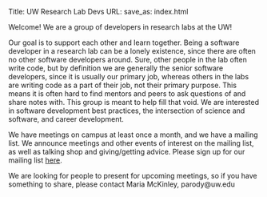 Title: UW Research Lab Devs
URL:
save_as: index.html

Welcome! We are a group of developers in research labs at the UW!

Our goal is to support each other and learn together. Being a software developer in a research lab can be a lonely existence, since there are often no other software developers around. Sure, other people in the lab often write code, but by definition we are generally the senior software developers, since it is usually our primary job, whereas others in the labs are writing code as a part of their job, not their primary purpose. This means it is often hard to find mentors and peers to ask questions of and share notes with. This group is meant to help fill that void. We are interested in software development best practices, the intersection of science and software, and career development.

We have meetings on campus at least once a month, and we have a mailing list. We announce meetings and other events of interest on the mailing list, as well as talking shop and giving/getting advice. Please sign up for our mailing list [here](https://mailman1.u.washington.edu/mailman/listinfo/research_lab_devs).

We are looking for people to present for upcoming meetings, so if you have something to share, please contact Maria McKinley, &#112;&#97;&#114;&#111;&#100;&#121;&#64;&#117;&#119;&#46;&#101;&#100;&#117;
